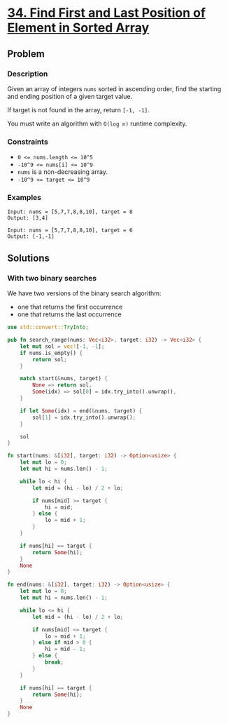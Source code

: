# [34. Find First and Last Position of Element in Sorted Array](https://leetcode.com/problems/find-first-and-last-position-of-element-in-sorted-array/)

## Problem

### Description

Given an array of integers `nums` sorted in ascending order, find the starting
and ending position of a given target value.

If target is not found in the array, return `[-1, -1]`.

You must write an algorithm with `O(log n)` runtime complexity.

### Constraints

* `0 <= nums.length <= 10^5`
* `-10^9 <= nums[i] <= 10^9`
* `nums` is a non-decreasing array.
* `-10^9 <= target <= 10^9`

### Examples

```text
Input: nums = [5,7,7,8,8,10], target = 8
Output: [3,4]
```

```text
Input: nums = [5,7,7,8,8,10], target = 6
Output: [-1,-1]
```

## Solutions

### With two binary searches

We have two versions of the binary search algorithm:

* one that returns the first occurrence
* one that returns the last occurrence

```rust
use std::convert::TryInto;

pub fn search_range(nums: Vec<i32>, target: i32) -> Vec<i32> {
    let mut sol = vec![-1, -1];
    if nums.is_empty() {
        return sol;
    }

    match start(&nums, target) {
        None => return sol,
        Some(idx) => sol[0] = idx.try_into().unwrap(),
    }

    if let Some(idx) = end(&nums, target) {
        sol[1] = idx.try_into().unwrap();
    }

    sol
}

fn start(nums: &[i32], target: i32) -> Option<usize> {
    let mut lo = 0;
    let mut hi = nums.len() - 1;

    while lo < hi {
        let mid = (hi - lo) / 2 + lo;

        if nums[mid] >= target {
            hi = mid;
        } else {
            lo = mid + 1;
        }
    }

    if nums[hi] == target {
        return Some(hi);
    }
    None
}

fn end(nums: &[i32], target: i32) -> Option<usize> {
    let mut lo = 0;
    let mut hi = nums.len() - 1;

    while lo <= hi {
        let mid = (hi - lo) / 2 + lo;

        if nums[mid] <= target {
            lo = mid + 1;
        } else if mid > 0 {
            hi = mid - 1;
        } else {
            break;
        }
    }

    if nums[hi] == target {
        return Some(hi);
    }
    None
}
```
